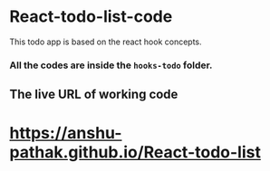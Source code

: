 # React-todo-list-code
This todo app is based on the react hook concepts.

### All the codes are inside the `hooks-todo` folder.

## The live URL of working code 
# https://anshu-pathak.github.io/React-todo-list
